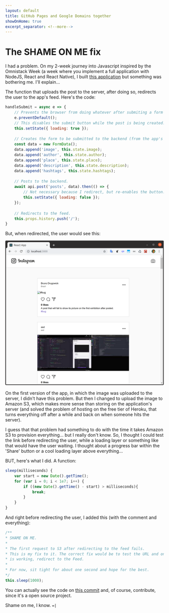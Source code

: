 ```yaml
---
layout: default
title: GitHub Pages and Google Domains together
showOnHome: true
excerpt_separator: <!--more-->
---
```


# The SHAME ON ME fix

I had a problem. On my 2-week journey into Javascript inspired by the Omnistack Week (a week where you implement a full application with NodeJS, React and React Native), I built [this application](https://omnistack-quick-start-frontend.herokuapp.com/) but something was bothering me. I'll explain...

The function that uploads the post to the server, after doing so, redirects the user to the app's feed. Here's the code:

<!--more-->

```javascript
handleSubmit = async e => {
    // Prevents the browser from doing whatever after submiting a form
    e.preventDefault();
    // This disables the submit button while the post is being created.
    this.setState({ loading: true });

    // Creates the form to be submitted to the backend (from the app's state).
    const data = new FormData();
    data.append('image', this.state.image);
    data.append('author', this.state.author);
    data.append('place', this.state.place);
    data.append('description', this.state.description);
    data.append('hashtags', this.state.hashtags);
    
    // Posts to the backend.
    await api.post('posts', data).then(() => {
        // Not necessary because I redirect, but re-enables the button.
        this.setState({ loading: false });
    });

    // Redirects to the feed.
    this.props.history.push('/');
}
```

But, when redirected, the user would see this:

![the bug](/assets/img/post_2019-06-22/bug.png)

On the first version of the app, in which the image was uploaded to the server, I didn't have this problem. But then I changed to upload the image to Amazon S3, which makes more sense than storing on the application's server (and solved the problem of hosting on the free tier of Heroku, that turns everything off after a while and back on when someone hits the server). 

I guess that that problem had something to do with the time it takes Amazon S3 to provision everything... but I really don't know. So, I thought I could test the link before redirecting the user, while a loading layer or something like that would have the user waiting. I thought about a progress bar within the 'Share' button or a cool loading layer above everything...

BUT, here's what I did. A function:

```javascript
sleep(milliseconds) {
    var start = new Date().getTime();
    for (var i = 0; i < 1e7; i++) {
        if ((new Date().getTime() - start) > milliseconds){
            break;
        }
    }
}
```

And right before redirecting the user, I added this (with the comment and everything):

```javascript
/**
* SHAME ON ME.
* 
* The first request to S3 after redirecting to the feed fails.
* This is my fix to it. The correct fix would be to test the URL and once it
* is working, redirect to the Feed.
* 
* For now, sit tight for about one second and hope for the best.
*/
this.sleep(1000);
```

You can actually see the code on [this commit](https://github.com/brunodrugowick/omnistack-quick-start-frontend/commit/c1e92b1834afb63299adb33265f9ef6164eb9b98) and, of course, contribute, since it's a open source project.

Shame on me, I know. `=|`